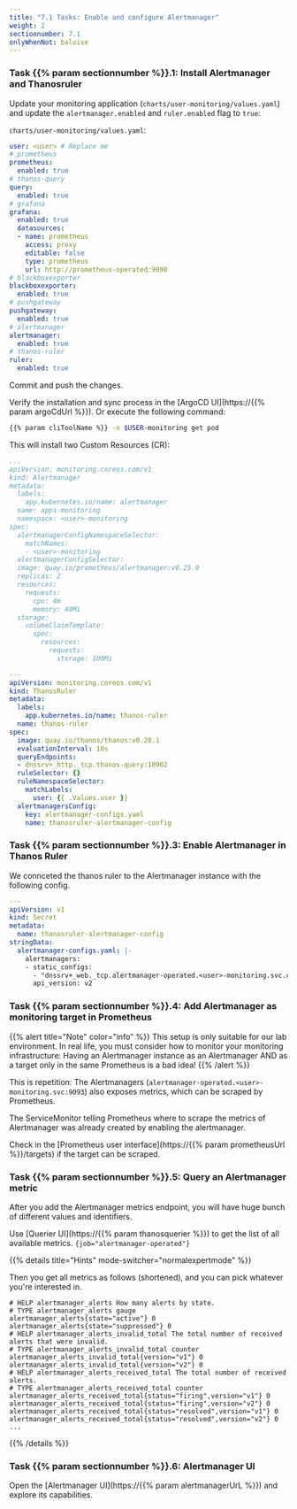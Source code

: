 ```yaml
---
title: "7.1 Tasks: Enable and configure Alertmanager"
weight: 2
sectionnumber: 7.1
onlyWhenNot: baloise
---
```


### Task {{% param sectionnumber %}}.1: Install Alertmanager and Thanosruler

Update your monitoring application (`charts/user-monitoring/values.yaml`) and update the `alertmanager.enabled` and `ruler.enabled` flag to `true`:

`charts/user-monitoring/values.yaml`:
```yaml
user: <user> # Replace me
# prometheus
prometheus:
  enabled: true
# thanos-query
query:
  enabled: true
# grafana
grafana:
  enabled: true
  datasources:
  - name: prometheus
    access: proxy
    editable: false
    type: prometheus
    url: http://prometheus-operated:9090
# blackboxexporter
blackboxexporter:
  enabled: true
# pushgateway
pushgateway:
  enabled: true
# alertmanager
alertmanager:
  enabled: true
# thanos-ruler
ruler:
  enabled: true

```

Commit and push the changes.

Verify the installation and sync process in the [ArgoCD UI](https://{{% param argoCdUrl %}}).
Or execute the following command:

```bash
{{% param cliToolName %}} -n $USER-monitoring get pod
```

This will install two Custom Resources (CR):

```yaml
...
apiVersion: monitoring.coreos.com/v1
kind: Alertmanager
metadata:
  labels:
    app.kubernetes.io/name: alertmanager
  name: apps-monitoring
  namespace: <user>-monitoring
spec:
  alertmanagerConfigNamespaceSelector:
    matchNames:
    - <user>-monitoring
  alertmanagerConfigSelector:
  image: quay.io/prometheus/alertmanager:v0.25.0
  replicas: 2
  resources:
    requests:
      cpu: 4m
      memory: 40Mi
  storage:
    volumeClaimTemplate:
      spec:
        resources:
          requests:
            storage: 100Mi
```

```yaml
---
apiVersion: monitoring.coreos.com/v1
kind: ThanosRuler
metadata:
  labels:
    app.kubernetes.io/name: thanos-ruler
  name: thanos-ruler
spec:
  image: quay.io/thanos/thanos:v0.28.1
  evaluationInterval: 10s
  queryEndpoints:
  - dnssrv+_http._tcp.thanos-query:10902
  ruleSelector: {}
  ruleNamespaceSelector:
    matchLabels:
      user: {{ .Values.user }}
  alertmanagersConfig:
    key: alertmanager-configs.yaml
    name: thanosruler-alertmanager-config
```

### Task {{% param sectionnumber %}}.3: Enable Alertmanager in Thanos Ruler

We connceted the thanos ruler to the Alertmanager instance with the following config.

```yaml
---
apiVersion: v1
kind: Secret
metadata:
  name: thanosruler-alertmanager-config
stringData:
  alertmanager-configs.yaml: |-
    alertmanagers:
    - static_configs:
      - "dnssrv+_web._tcp.alertmanager-operated.<user>-monitoring.svc.cluster.local"
      api_version: v2
```


### Task {{% param sectionnumber %}}.4: Add Alertmanager as monitoring target in Prometheus

{{% alert title="Note" color="info" %}}
This setup is only suitable for our lab environment. In real life, you must consider how to monitor your monitoring infrastructure:
Having an Alertmanager instance as an Alertmanager AND as a target only in the same Prometheus is a bad idea!
{{% /alert %}}

This is repetition: The Alertmanagers (`alertmanager-operated.<user>-monitoring.svc:9093`) also exposes metrics, which can be scraped by Prometheus.

The ServiceMonitor telling Prometheus where to scrape the metrics of Alertmanager was already created by enabling the alertmanager.

Check in the [Prometheus user interface](https://{{% param prometheusUrl %}}/targets) if the target can be scraped.


### Task {{% param sectionnumber %}}.5: Query an Alertmanager metric

After you add the Alertmanager metrics endpoint, you will have huge bunch of different values and identifiers.

Use [Querier UI](https://{{% param thanosquerier %}}) to get the list of all available metrics. `{job="alertmanager-operated"}`

{{% details title="Hints" mode-switcher="normalexpertmode" %}}

Then you get all metrics as follows (shortened), and you can pick whatever you're interested in.

```promql
# HELP alertmanager_alerts How many alerts by state.
# TYPE alertmanager_alerts gauge
alertmanager_alerts{state="active"} 0
alertmanager_alerts{state="suppressed"} 0
# HELP alertmanager_alerts_invalid_total The total number of received alerts that were invalid.
# TYPE alertmanager_alerts_invalid_total counter
alertmanager_alerts_invalid_total{version="v1"} 0
alertmanager_alerts_invalid_total{version="v2"} 0
# HELP alertmanager_alerts_received_total The total number of received alerts.
# TYPE alertmanager_alerts_received_total counter
alertmanager_alerts_received_total{status="firing",version="v1"} 0
alertmanager_alerts_received_total{status="firing",version="v2"} 0
alertmanager_alerts_received_total{status="resolved",version="v1"} 0
alertmanager_alerts_received_total{status="resolved",version="v2"} 0
...
```

{{% /details %}}

### Task {{% param sectionnumber %}}.6: Alertmanager UI

Open the [Alertmanager UI](https://{{% param alertmanagerUrL %}}) and explore its capabilities.

